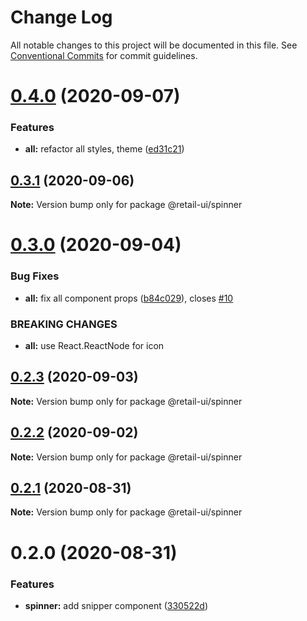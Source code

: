 # Change Log

All notable changes to this project will be documented in this file.
See [Conventional Commits](https://conventionalcommits.org) for commit guidelines.

# [0.4.0](https://github.com/sondh0127/retail-ui/compare/@retail-ui/spinner@0.3.1...@retail-ui/spinner@0.4.0) (2020-09-07)

### Features

- **all:** refactor all styles, theme ([ed31c21](https://github.com/sondh0127/retail-ui/commit/ed31c219cd925c3f8340066f504f2527a9e911bf))

## [0.3.1](https://github.com/sondh0127/retail-ui/compare/@retail-ui/spinner@0.3.0...@retail-ui/spinner@0.3.1) (2020-09-06)

**Note:** Version bump only for package @retail-ui/spinner

# [0.3.0](https://github.com/sondh0127/retail-ui/compare/@retail-ui/spinner@0.2.3...@retail-ui/spinner@0.3.0) (2020-09-04)

### Bug Fixes

- **all:** fix all component props ([b84c029](https://github.com/sondh0127/retail-ui/commit/b84c0296dbb362d1467cb49544bc30493ea6f2c0)), closes [#10](https://github.com/sondh0127/retail-ui/issues/10)

### BREAKING CHANGES

- **all:** use React.ReactNode for icon

## [0.2.3](https://github.com/sondh0127/retail-ui/compare/@retail-ui/spinner@0.2.2...@retail-ui/spinner@0.2.3) (2020-09-03)

**Note:** Version bump only for package @retail-ui/spinner

## [0.2.2](https://github.com/sondh0127/retail-ui/compare/@retail-ui/spinner@0.2.1...@retail-ui/spinner@0.2.2) (2020-09-02)

**Note:** Version bump only for package @retail-ui/spinner

## [0.2.1](https://github.com/sondh0127/retail-ui/compare/@retail-ui/spinner@0.2.0...@retail-ui/spinner@0.2.1) (2020-08-31)

**Note:** Version bump only for package @retail-ui/spinner

# 0.2.0 (2020-08-31)

### Features

- **spinner:** add snipper component ([330522d](https://github.com/sondh0127/retail-ui/commit/330522d35cd987bce158efabee8466d26d343670))
